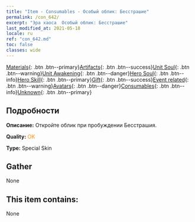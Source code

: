 ```yaml
---
title: "Item - Consumables - Особый облик: Бесстрашие"
permalink: /con_642/
excerpt: "Эра хаоса  Особый облик: Бесстрашие"
last_modified_at: 2021-05-18
locale: ru
ref: "con_642.md"
toc: false
classes: wide
---
```

 [Materials](/ItemsRU/){: .btn .btn--primary}[Artifacts](/ItemsRU/Artifacts/){: .btn .btn--success}[Unit Soul](/ItemsRU/UnitSoul/){: .btn .btn--warning}[Unit Awakening](/ItemsRU/UnitAwakening/){: .btn .btn--danger}[Hero Soul](/ItemsRU/HeroSoul/){: .btn .btn--info}[Hero Skill](/ItemsRU/HeroSkill/){: .btn .btn--primary}[Gift](/ItemsRU/Gift/){: .btn .btn--success}[Event related](/ItemsRU/Events/){: .btn .btn--warning}[Avatars](/ItemsRU/Avatars/){: .btn .btn--danger}[Consumables](/ItemsRU/Consumables/){: .btn .btn--info}[Unknown](/ItemsRU/Unknown/){: .btn .btn--primary}

## Подробности
 **Описание:** Откройте облик при пробуждении Бесстрашия.

 **Quality:** <span style="color: #FF8C00">OK</span>

 **Type:** Special Skin

## Gather

  None

## This item contains:

  None

